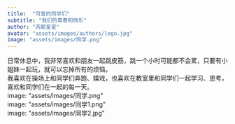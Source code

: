 ```yaml
---
title:  "可爱的同学们"
subtitle: "我们的青春和快乐"
author: "芮妮星星"
avatar: "assets/images/authors/logo.jpg"
image: "assets/images/同学.png"
---
```


日常休息中，我非常喜欢和朋友一起跳皮筋，跳一个小时可能都不会累，只要有小姐妹一起玩，就可以忘掉所有的烦恼。  
我喜欢在操场上和同学们奔跑、嬉戏，也喜欢在教室里和同学们一起学习、思考，喜欢和同学们在一起的每一天。  
image: "assets/images/同学.png"  
image: "assets/images/同学1.png"  
image: "assets/images/同学2.jpg"    
